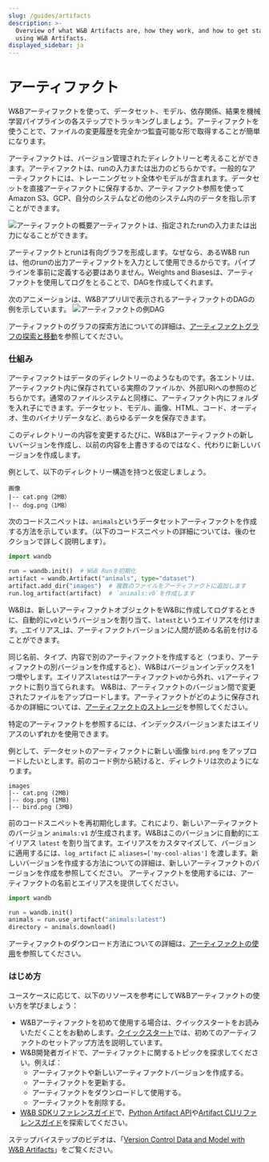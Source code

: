 ```yaml
---
slug: /guides/artifacts
description: >-
  Overview of what W&B Artifacts are, how they work, and how to get started
  using W&B Artifacts.
displayed_sidebar: ja
---
```


# アーティファクト

W&Bアーティファクトを使って、データセット、モデル、依存関係、結果を機械学習パイプラインの各ステップでトラッキングしましょう。アーティファクトを使うことで、ファイルの変更履歴を完全かつ監査可能な形で取得することが簡単になります。

アーティファクトは、バージョン管理されたディレクトリーと考えることができます。アーティファクトは、runの入力または出力のどちらかです。一般的なアーティファクトには、トレーニングセット全体やモデルが含まれます。データセットを直接アーティファクトに保存するか、アーティファクト参照を使ってAmazon S3、GCP、自分のシステムなどの他のシステム内のデータを指し示すことができます。

![アーティファクトの概要](/images/artifacts/artifacts_overview.png)アーティファクトは、指定されたrunの入力または出力になることができます。

アーティファクトとrunは有向グラフを形成します。なぜなら、あるW&B runは、他のrunの出力アーティファクトを入力として使用できるからです。パイプラインを事前に定義する必要はありません。Weights and Biasesは、アーティファクトを使用してログをとることで、DAGを作成してくれます。

次のアニメーションは、W&BアプリUIで表示されるアーティファクトのDAGの例を示しています。
![アーティファクトの例DAG](/images/artifacts/dag_view_of_artifacts.png)

アーティファクトのグラフの探索方法についての詳細は、[アーティファクトグラフの探索と移動](explore-and-traverse-an-artifact-graph.md)を参照してください。

### 仕組み

アーティファクトはデータのディレクトリーのようなものです。各エントリは、アーティファクト内に保存されている実際のファイルか、外部URIへの参照のどちらかです。通常のファイルシステムと同様に、アーティファクト内にフォルダを入れ子にできます。データセット、モデル、画像、HTML、コード、オーディオ、生のバイナリデータなど、あらゆるデータを保存できます。

このディレクトリーの内容を変更するたびに、W&Bはアーティファクトの新しいバージョンを作成し、以前の内容を上書きするのではなく、代わりに新しいバージョンを作成します。

例として、以下のディレクトリー構造を持つと仮定しましょう。

```
画像
|-- cat.png（2MB）
|-- dog.png（1MB）
```
次のコードスニペットは、`animals`というデータセットアーティファクトを作成する方法を示しています。（以下のコードスニペットの詳細については、後のセクションで詳しく説明します）。

```python
import wandb

run = wandb.init()  # W&B Runを初期化
artifact = wandb.Artifact("animals", type="dataset")
artifact.add_dir("images")  # 複数のファイルをアーティファクトに追加します
run.log_artifact(artifact)  # `animals:v0`を作成します
```

W&Bは、新しいアーティファクトオブジェクトをW&Bに作成してログするときに、自動的に`v0`というバージョンを割り当て、`latest`というエイリアスを付けます。_エイリアス_は、アーティファクトバージョンに人間が読める名前を付けることができます。

同じ名前、タイプ、内容で別のアーティファクトを作成すると（つまり、アーティファクトの別バージョンを作成すると）、W&Bはバージョンインデックスを1つ増やします。エイリアス`latest`はアーティファクト`v0`から外れ、`v1`アーティファクトに割り当てられます。
W&Bは、アーティファクトのバージョン間で変更されたファイルをアップロードします。アーティファクトがどのように保存されるかの詳細については、[アーティファクトのストレージ](storage.md)を参照してください。

特定のアーティファクトを参照するには、インデックスバージョンまたはエイリアスのいずれかを使用できます。

例として、データセットのアーティファクトに新しい画像 `bird.png` をアップロードしたいとします。前のコード例から続けると、ディレクトリは次のようになります。

```
images
|-- cat.png (2MB)
|-- dog.png (1MB)
|-- bird.png (3MB)
```

前のコードスニペットを再初期化します。これにより、新しいアーティファクトのバージョン `animals:v1` が生成されます。W&Bはこのバージョンに自動的にエイリアス `latest` を割り当てます。エイリアスをカスタマイズして、バージョンに適用するには、`log_artifact` に `aliases=['my-cool-alias']` を渡します。新しいバージョンを作成する方法についての詳細は、新しいアーティファクトのバージョンを作成を参照してください。
アーティファクトを使用するには、アーティファクトの名前とエイリアスを提供してください。

```python
import wandb

run = wandb.init()
animals = run.use_artifact("animals:latest")
directory = animals.download()
```

アーティファクトのダウンロード方法についての詳細は、[アーティファクトの使用](download-and-use-an-artifact.md)を参照してください。

### はじめ方

ユースケースに応じて、以下のリソースを参考にしてW&Bアーティファクトの使い方を学びましょう：
* W&Bアーティファクトを初めて使用する場合は、クイックスタートをお読みいただくことをお勧めします。[クイックスタート](./artifacts-walkthrough.md)では、初めてのアーティファクトのセットアップ方法を説明しています。
* W&B開発者ガイドで、アーティファクトに関するトピックを探求してください。例えば：
  * アーティファクトや新しいアーティファクトバージョンを作成する。
  * アーティファクトを更新する。
  * アーティファクトをダウンロードして使用する。
  * アーティファクトを削除する。
* [W&B SDKリファレンスガイド](https://docs.wandb.ai/ref)で、[Python Artifact API](../../ref/python/artifact.md)や[Artifact CLIリファレンスガイド](../../ref/cli/wandb-artifact/README.md)を探索してください。

ステップバイステップのビデオは、「[Version Control Data and Model with W&B Artifacts](https://www.youtube.com/watch?v=Hd94gatGMic\&ab\_channel=Weights%26Biases)」をご覧ください。


<!-- {% embed url="https://www.youtube.com/watch?v=Hd94gatGMic" %} -->